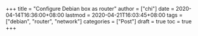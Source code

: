 +++
title = "Configure Debian box as router"
author = ["chi"]
date = 2020-04-14T16:36:00+08:00
lastmod = 2020-04-21T16:03:45+08:00
tags = ["debian", "router", "network"]
categories = ["Post"]
draft = true
toc = true
+++
